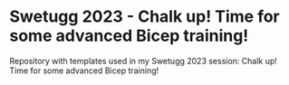 # Swetugg 2023 - Chalk up! Time for some advanced Bicep training!

Repository with templates used in my Swetugg 2023 session: Chalk up! Time for some advanced Bicep training!

